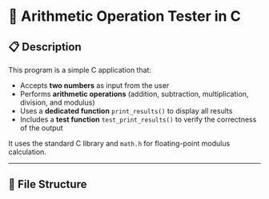 # 🧮 Arithmetic Operation Tester in C

## 📋 Description

This program is a simple C application that:

- Accepts **two numbers** as input from the user
- Performs **arithmetic operations** (addition, subtraction, multiplication, division, and modulus)
- Uses a **dedicated function** `print_results()` to display all results
- Includes a **test function** `test_print_results()` to verify the correctness of the output

It uses the standard C library and `math.h` for floating-point modulus calculation.

---

## 📁 File Structure


